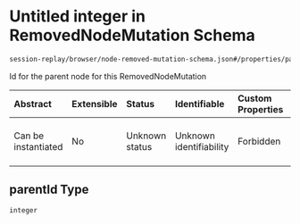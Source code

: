# Untitled integer in RemovedNodeMutation Schema

```txt
session-replay/browser/node-removed-mutation-schema.json#/properties/parentId
```

Id for the parent node for this RemovedNodeMutation

| Abstract            | Extensible | Status         | Identifiable            | Custom Properties | Additional Properties | Access Restrictions | Defined In                                                                                                                    |
| :------------------ | :--------- | :------------- | :---------------------- | :---------------- | :-------------------- | :------------------ | :---------------------------------------------------------------------------------------------------------------------------- |
| Can be instantiated | No         | Unknown status | Unknown identifiability | Forbidden         | Allowed               | none                | [node-removed-mutation-schema.json\*](../out/session-replay/browser/node-removed-mutation-schema.json "open original schema") |

## parentId Type

`integer`
